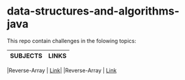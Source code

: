 # data-structures-and-algorithms-java


This repo contain challenges in the folowing topics:

|SUBJECTS  |                 LINKS             |
--------------------|:--------------------------------------------------------:|

|Reverse-Array       | [Link](/challenges/ArrayReverse)|
|Reverse-Array       |
[Link](/challenges/ArrayShift)
